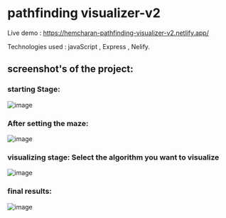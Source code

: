 # pathfinding visualizer-v2

Live demo : https://hemcharan-pathfinding-visualizer-v2.netlify.app/

Technologies used : javaScript , Express , Nelify.


## screenshot's of the project:

### starting Stage:

![image](https://github.com/hemcharan22/Pathfinding-Visualizer-v2/assets/77770865/08a4e007-d241-4cd6-a48c-2096ab93e95e)

### After setting the maze:

![image](https://github.com/hemcharan22/Pathfinding-Visualizer-v2/assets/77770865/03e6f69e-f202-41a4-a6cd-a3428a5b313a)

### visualizing stage: Select the algorithm you want to visualize

![image](https://github.com/hemcharan22/Pathfinding-Visualizer-v2/assets/77770865/7e50db88-27d4-46e1-bcdd-66c36c76a8a8)

### final results:

![image](https://github.com/hemcharan22/Pathfinding-Visualizer-v2/assets/77770865/ba538f7a-81f7-4f5b-8ea7-f45b30c7678d)



